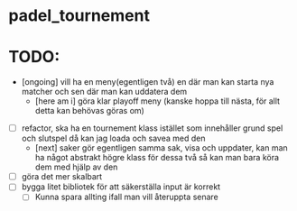 # padel_tournement

# TODO:

- [ongoing] vill ha en meny(egentligen två) en där man kan starta nya matcher och sen där man kan uddatera dem
  - [here am i] göra klar playoff meny (kanske hoppa till nästa, för allt detta kan behövas göras om)
- [ ] refactor, ska ha en tournement klass istället som innehåller grund spel och slutspel då kan jag loada och savea med den
  - [next] saker gör egentligen samma sak, visa och uppdater, kan man ha något abstrakt högre klass för dessa två
    så kan man bara köra dem med hjälp av den
- [ ] göra det mer skalbart
- [ ] bygga litet bibliotek för att säkerställa input är korrekt
  - [ ] Kunna spara allting ifall man vill återuppta senare
